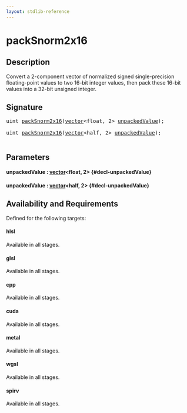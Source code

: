```yaml
---
layout: stdlib-reference
---
```


# packSnorm2x16

## Description

Convert a 2-component vector of normalized signed single-precision floating-point
values to two 16-bit integer values, then pack these 16-bit values into a
32-bit unsigned integer.




## Signature 

<pre>
<span class="code_keyword">uint</span> <a href="/stdlib-reference/global-decls/packsnorm2x16-4">packSnorm2x16</a>(<a href="/stdlib-reference/types/vector/index" class="code_type">vector</a>&lt;<span class="code_keyword">float</span>, 2&gt; <a href="/stdlib-reference/global-decls/packsnorm2x16-4#decl-unpackedValue" class="code_param">unpackedValue</a>);

<span class="code_keyword">uint</span> <a href="/stdlib-reference/global-decls/packsnorm2x16-4">packSnorm2x16</a>(<a href="/stdlib-reference/types/vector/index" class="code_type">vector</a>&lt;<span class="code_keyword">half</span>, 2&gt; <a href="/stdlib-reference/global-decls/packsnorm2x16-4#decl-unpackedValue" class="code_param">unpackedValue</a>);

</pre>

## Parameters

#### unpackedValue  : [vector](/stdlib-reference/types/vector/index)\<float, 2\> {#decl-unpackedValue}
#### unpackedValue  : [vector](/stdlib-reference/types/vector/index)\<half, 2\> {#decl-unpackedValue}

## Availability and Requirements

Defined for the following targets:

#### hlsl
Available in all stages.

#### glsl
Available in all stages.

#### cpp
Available in all stages.

#### cuda
Available in all stages.

#### metal
Available in all stages.

#### wgsl
Available in all stages.

#### spirv
Available in all stages.




